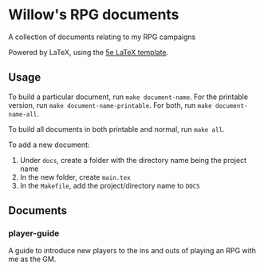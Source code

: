 # Willow's RPG documents

A collection of documents relating to my RPG campaigns

Powered by LaTeX, using the [5e LaTeX template](https://github.com/ashonit/DND-5e-LaTeX-Template).

## Usage

To build a particular document, run `make document-name`. For the printable version, run `make document-name-printable`. For both, run `make document-name-all`.

To build all documents in both printable and normal, run `make all`.

To add a new document:

 1. Under `docs`, create a folder with the directory name being the project name
 2. In the new folder, create `main.tex`
 3. In the `Makefile`, add the project/directory name to `DOCS`

## Documents

### player-guide

A guide to introduce new players to the ins and outs of playing an RPG with me as the GM.

